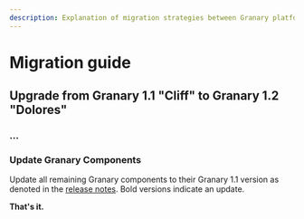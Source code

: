 ```yaml
---
description: Explanation of migration strategies between Granary platform versions.
---
```


# Migration guide

## Upgrade from Granary 1.1 "Cliff" to Granary 1.2 "Dolores"

### ...

### 

### Update Granary Components

Update all remaining Granary components to their Granary 1.1 version as denoted in the [release notes](../granary-release-notes/). Bold versions indicate an update.

**That's it.**

